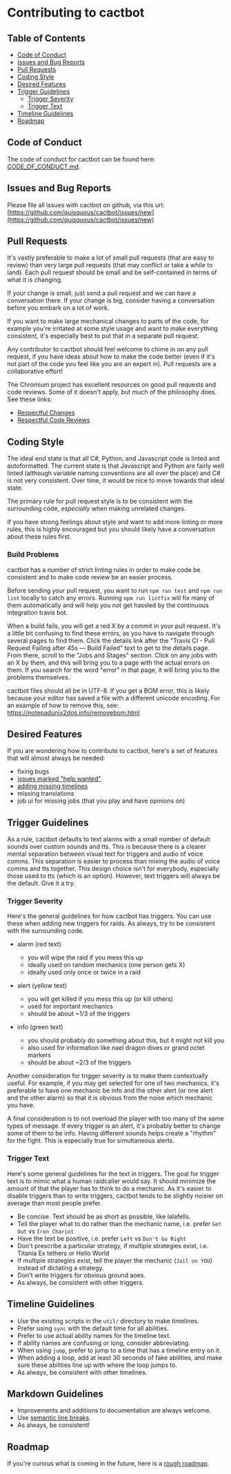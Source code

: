 # Contributing to cactbot

## Table of Contents

* [Code of Conduct](#code-of-conduct)
* [Issues and Bug Reports](#issues-and-bug-reports)
* [Pull Requests](#pull-requests)
* [Coding Style](#coding-style)
* [Desired Features](#desired-features)
* [Trigger Guidelines](#trigger-guidelines)
  * [Trigger Severity](#trigger-severity)
  * [Trigger Text](#trigger-text)
* [Timeline Guidelines](#timeline-guidelines)
* [Roadmap](#roadmap)

## Code of Conduct

The code of conduct for cactbot can be found here:
[CODE_OF_CONDUCT.md](CODE_OF_CONDUCT.md).

## Issues and Bug Reports

Please file all issues with cactbot on github,
via this url:
[https://github.com/quisquous/cactbot/issues/new](https://github.com/quisquous/cactbot/issues/new)

## Pull Requests

It's vastly preferable to make a lot of small pull requests (that are easy to review)
than very large pull requests (that may conflict or take a while to land).
Each pull request should be small and be self-contained in terms of what it is changing.

If your change is small, just send a pull request and we can have a conversation there.
If your change is big, consider having a conversation before you embark on a lot of work.

If you want to make large mechanical changes to parts of the code,
for example you're irritated at some style usage and want to make everything consistent,
it's especially best to put that in a separate pull request.

Any contributor to cactbot should feel welcome to chime in on any pull request,
if you have ideas about how to make the code better
(even if it's not part of the code you feel like you are an expert in).
Pull requests are a collaborative effort!

The Chromium project has excellent resources on good pull requests and code reviews.
Some of it doesn't apply, but much of the philosophy does.
See these links:

* [Respectful Changes](https://chromium.googlesource.com/chromium/src/+/master/docs/cl_respect.md)
* [Respectful Code Reviews](https://chromium.googlesource.com/chromium/src/+/master/docs/cr_respect.md)

## Coding Style

The ideal end state is that all C#, Python, and Javascript code is linted and autoformatted.
The current state is that Javascript and Python are fairly well linted
(although variable naming conventions are all over the place)
and C# is not very consistent.
Over time, it would be nice to move towards that ideal state.

The primary rule for pull request style is to be consistent with the surrounding code,
*especially* when making unrelated changes.

If you have strong feelings about style and want to add more linting or more rules,
this is highly encouraged but you should likely have a conversation about these rules first.

### Build Problems

cactbot has a number of strict linting rules
in order to make code be consistent and to make code review be an easier process.

Before sending your pull request,
you want to run `npm run test` and `npm run lint` locally to catch any errors.
Running `npm run lintfix` will fix many of them automatically
and will help you not get hassled by the continuous integration travis bot.

When a build fails,
you will get a red X by a commit in your pull request.
It's a little bit confusing to find these errors,
as you have to navigate through several pages to find them.
Click the details link after the
"Travis CI - Pull Request Failing after 45s — Build Failed"
text to get to the details page.
From there, scroll to the "Jobs and Stages" section.
Click on any jobs with an X by them,
and this will bring you to a page with the actual errors on them.
If you search for the word "error" in that page,
it will bring you to the problems themselves.

cactbot files should all be in UTF-8.
If you get a BOM error,
this is likely because your editor has saved a file with a different unicode encoding.
For an example of how to remove this, see: <https://notepadunix2dos.info/removebom.html>

## Desired Features

If you are wondering how to contribute to cactbot,
here's a set of features that will almost always be needed:

* fixing bugs
* [issues marked "help wanted"](https://github.com/quisquous/cactbot/issues?utf8=%E2%9C%93&q=label%3A%22help+wanted%22)
* [adding missing timelines](https://github.com/quisquous/cactbot/issues/414)
* missing translations
* job ui for missing jobs (that you play and have opinions on)

## Trigger Guidelines

As a rule, cactbot defaults to text alarms with a small number of default sounds over custom sounds and tts.
This is because there is a clearer mental separation between visual text for triggers and audio of voice comms.
This separation is easier to process than mixing the audio of voice comms and tts together.
This design choice isn't for everybody, especially those used to tts (which is an option).
However, text triggers will always be the default.
Give it a try.

### Trigger Severity

Here's the general guidelines for how cactbot has triggers.
You can use these when adding new triggers for raids.
As always, try to be consistent with the surrounding code.

* alarm (red text)
  * you will wipe the raid if you mess this up
  * ideally used on random mechanics (one person gets X)
  * ideally used only once or twice in a raid

* alert (yellow text)
  * you will get killed if you mess this up (or kill others)
  * used for important mechanics
  * should be about ~1/3 of the triggers

* info (green text)
  * you should probably do something about this, but it might not kill you
  * also used for information like nael dragon dives or grand octet markers
  * should be about ~2/3 of the triggers

Another consideration for trigger severity is to make them contextually useful.
For example, if you may get selected for one of two mechanics,
it's preferable to have one mechanic be info and the other alert
(or one alert and the other alarm)
so that it is obvious from the noise which mechanic you have.

A final consideration is to not overload the player
with too many of the same types of message.
If every trigger is an alert,
it's probably better to change some of them to be info.
Having different sounds helps create a "rhythm" for the fight.
This is especially true for simultaneous alerts.

### Trigger Text

Here's some general guidelines for the text in triggers.
The goal for trigger text is to mimic what a human raidcaller would say.
It should minimize the amount of that the player has to think to do a mechanic.
As it's easier to disable triggers than to write triggers,
cactbot tends to be slightly noisier on average than most people prefer.

* Be concise.  Text should be as short as possible, like lalafells.
* Tell the player what to do rather than the mechanic name, i.e. prefer `Get Out` vs `Iron Chariot`
* Have the text be positive, i.e. prefer `Left` vs `Don't Go Right`
* Don't prescribe a particular strategy, if multiple strategies exist, i.e. Titania Ex tethers or Hello World
* If multiple strategies exist, tell the player the mechanic (`Jail on YOU`) instead of dictating a strategy.
* Don't write triggers for obvious ground aoes.
* As always, be consistent with other triggers.

## Timeline Guidelines

* Use the existing scripts in the `util/` directory to make timelines.
* Prefer using `sync` with the default time for all abilities.
* Prefer to use actual ability names for the timeline text.
* If ability names are confusing or long, consider abbreviating.
* When using `jump`, prefer to jump to a time that has a timeline entry on it.
* When adding a loop, add at least 30 seconds of fake abilities, and make sure these abilities line up with where the loop jumps to.
* As always, be consistent with other timelines.

## Markdown Guidelines

* Improvements and additions to documentation are always welcome.
* Use [semantic line breaks](https://sembr.org/).
* As always, be consistent!

## Roadmap

If you're curious what is coming in the future,
here is a [rough roadmap](https://gist.github.com/quisquous/85b85338b7a87ca6bad98e793d159fdf).
